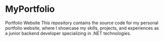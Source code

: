 # MyPortfolio
Portfolio Website This repository contains the source code for my personal portfolio website, where I showcase my skills, projects, and experiences as a junior backend developer specializing in .NET technologies. 
